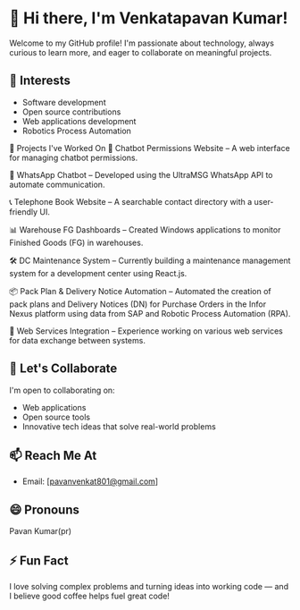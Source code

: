 # 👋 Hi there, I'm Venkatapavan Kumar!

Welcome to my GitHub profile! I'm passionate about technology, always curious to learn more, and eager to collaborate on meaningful projects.

## 👀 Interests
- Software development
- Open source contributions
- Web applications development
- Robotics Process Automation

💼 Projects I've Worked On
🤖 Chatbot Permissions Website – A web interface for managing chatbot permissions.

💬 WhatsApp Chatbot – Developed using the UltraMSG WhatsApp API to automate communication.

📞 Telephone Book Website – A searchable contact directory with a user-friendly UI.

📊 Warehouse FG Dashboards – Created Windows applications to monitor Finished Goods (FG) in warehouses.

🛠️ DC Maintenance System – Currently building a maintenance management system for a development center using React.js.

📦 Pack Plan & Delivery Notice Automation – Automated the creation of pack plans and Delivery Notices (DN) for Purchase Orders in the Infor Nexus platform using data from SAP and Robotic Process Automation (RPA).

🔗 Web Services Integration – Experience working on various web services for data exchange between systems.


## 💬 Let's Collaborate
I'm open to collaborating on:
- Web applications
- Open source tools
- Innovative tech ideas that solve real-world problems

## 📫 Reach Me At
- Email: [pavanvenkat801@gmail.com]


## 😄 Pronouns
Pavan Kumar(pr)

## ⚡ Fun Fact
I love solving complex problems and turning ideas into working code — and I believe good coffee helps fuel great code!

<!---
Venkatapavan-kumar/Venkatapavan-kumar is a ✨ special ✨ repository because its `README.md` (this file) appears on your GitHub profile.
You can click the Preview link to take a look at your changes.
--->

